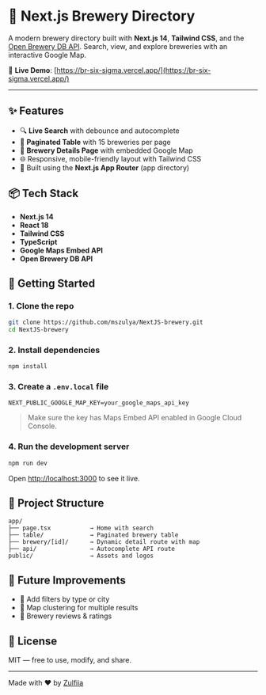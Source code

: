 # 🍺 Next.js Brewery Directory

A modern brewery directory built with **Next.js 14**, **Tailwind CSS**, and the [Open Brewery DB API](https://www.openbrewerydb.org/). Search, view, and explore breweries with an interactive Google Map.

🔗 **Live Demo**: [https://br-six-sigma.vercel.app/](https://br-six-sigma.vercel.app/)

---

## ✨ Features

- 🔍 **Live Search** with debounce and autocomplete
- 📄 **Paginated Table** with 15 breweries per page
- 📍 **Brewery Details Page** with embedded Google Map
- 🌐 Responsive, mobile-friendly layout with Tailwind CSS
- 🔁 Built using the **Next.js App Router** (app directory)

## 📦 Tech Stack

- **Next.js 14**
- **React 18**
- **Tailwind CSS**
- **TypeScript**
- **Google Maps Embed API**
- **Open Brewery DB API**

## 🚀 Getting Started

### 1. Clone the repo

```bash
git clone https://github.com/mszulya/NextJS-brewery.git
cd NextJS-brewery
```

### 2. Install dependencies

```bash
npm install
```

### 3. Create a `.env.local` file

```
NEXT_PUBLIC_GOOGLE_MAP_KEY=your_google_maps_api_key
```

> Make sure the key has Maps Embed API enabled in Google Cloud Console.

### 4. Run the development server

```bash
npm run dev
```

Open [http://localhost:3000](http://localhost:3000) to see it live.


## 🔧 Project Structure

```
app/
├── page.tsx           → Home with search
├── table/             → Paginated brewery table
├── brewery/[id]/      → Dynamic detail route with map
├── api/               → Autocomplete API route
public/                → Assets and logos
```

## 📌 Future Improvements

- 🍺 Add filters by type or city
- 📍 Map clustering for multiple results
- 📝 Brewery reviews & ratings

## 📄 License

MIT — free to use, modify, and share.

---

Made with ❤️ by [Zulfiia](https://github.com/mszulya)
